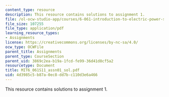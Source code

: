 ```yaml
---
content_type: resource
description: This resource contains solutions to assignment 1.
file: /ol-ocw-studio-app/courses/6-061-introduction-to-electric-power-systems-spring-2011/4d3985c5b87a0ec8dd7bc110d3e6a466_MIT6_061S11_assn01_sol.pdf
file_size: 107255
file_type: application/pdf
learning_resource_types:
- Assignments
license: https://creativecommons.org/licenses/by-nc-sa/4.0/
ocw_type: OCWFile
parent_title: Assignments
parent_type: CourseSection
parent_uid: 3869c2ea-b19a-1fcd-fe99-36d41d8cf5a2
resourcetype: Document
title: MIT6_061S11_assn01_sol.pdf
uid: 4d3985c5-b87a-0ec8-dd7b-c110d3e6a466
---
```

This resource contains solutions to assignment 1.